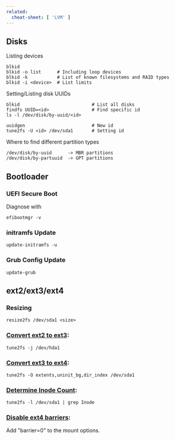 ```yaml
---
related:
  cheat-sheet: [ 'LVM' ]
---
```


## Disks

Listing devices

    blkid
    blkid -o list      # Including loop devices
    blkid -k           # List of known filesystems and RAID types
    blkid -i <device>  # List limits

Setting/Listing disk UUIDs

    blkid                           # List all disks
    findfs UUID=<id>                # Find specific id
    ls -l /dev/disk/by-uuid/<id>

    uuidgen                         # New id
    tune2fs -U <id> /dev/sda1       # Setting id

Where to find different partition types

    /dev/disk/by-uuid      -> MBR partitions
    /dev/disk/by-partuuid  -> GPT partitions

## Bootloader

### UEFI Secure Boot

Diagnose with

    efibootmgr -v

### initramfs Update

    update-initramfs -u

###  Grub Config Update

    update-grub

## ext2/ext3/ext4

### Resizing

    resize2fs /dev/sda1 <size>

### [Convert ext2 to ext3](http://www.troubleshooters.com/linux/ext2toext3.htm):

    tune2fs -j /dev/hda1

### [Convert ext3 to ext4](http://www.cyberciti.biz/tips/linux-convert-ext3-to-ext4-file-system.html):

    tune2fs -O extents,uninit_bg,dir_index /dev/sda1

### [Determine Inode Count](http://www.cyberciti.biz/faq/linux-show-contents-of-filesystem-superblock-inode/):

    tune2fs -l /dev/sda1 | grep Inode

### [Disable ext4 barriers](http://liferea.blogspot.de/2010/06/serious-performance-issues-with-ext4fs.html):
    
Add "barrier=0" to the mount options.

